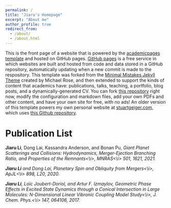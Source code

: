 ```yaml
---
permalink: /
title: "Jiaru's Homepage"
excerpt: "About me"
author_profile: true
redirect_from: 
  - /about/
  - /about.html
---
```


This is the front page of a website that is powered by the [academicpages template](https://github.com/academicpages/academicpages.github.io) and hosted on GitHub pages. [GitHub pages](https://pages.github.com) is a free service in which websites are built and hosted from code and data stored in a GitHub repository, automatically updating when a new commit is made to the respository. This template was forked from the [Minimal Mistakes Jekyll Theme](https://mmistakes.github.io/minimal-mistakes/) created by Michael Rose, and then extended to support the kinds of content that academics have: publications, talks, teaching, a portfolio, blog posts, and a dynamically-generated CV. You can fork [this repository](https://github.com/academicpages/academicpages.github.io) right now, modify the configuration and markdown files, add your own PDFs and other content, and have your own site for free, with no ads! An older version of this template powers my own personal website at [stuartgeiger.com](http://stuartgeiger.com), which uses [this Github repository](https://github.com/staeiou/staeiou.github.io).

Publication List
=====

<b>Jiaru Li</b>, Dong Lai, Kassandra Anderson, and Bonan Pu, <i>Giant Planet Scatterings and Collisions: Hydrodynamics, Merger-Ejection Branching Ratio, and Properties of the Remnants<\i>, <i>MNRAS<\i> 501, 1621, 2021.

<b>Jiaru Li</b> and Dong Lai, <i>Planetary Spin and Obliquity from Mergers<\i>, <i>ApJL<\i> 898, L20, 2020.

<b>Jiaru Li</b>, Loïc Joubert-Doriol, and Artur F. Izmaylov, <i>Geometric Phase Effects in Excited State Dynamics through a Conical Intersection in Large Molecules: N-Dimensional Linear Vibronic Coupling Model Study<\i>, <i>J. Chem. Phys.<\i> 147, 064106, 2017.
